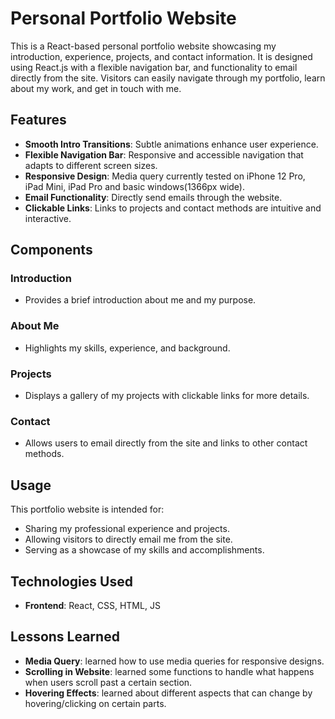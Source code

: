 # Personal Portfolio Website

This is a React-based personal portfolio website showcasing my introduction, experience, projects, and contact information. It is designed using React.js with a flexible navigation bar, and functionality to email directly from the site. Visitors can easily navigate through my portfolio, learn about my work, and get in touch with me.

## Features

- **Smooth Intro Transitions**: Subtle animations enhance user experience.
- **Flexible Navigation Bar**: Responsive and accessible navigation that adapts to different screen sizes.
- **Responsive Design**: Media query currently tested on iPhone 12 Pro, iPad Mini, iPad Pro and basic windows(1366px wide).
- **Email Functionality**: Directly send emails through the website.
- **Clickable Links**: Links to projects and contact methods are intuitive and interactive.

## Components

### Introduction

- Provides a brief introduction about me and my purpose.

### About Me

- Highlights my skills, experience, and background.

### Projects

- Displays a gallery of my projects with clickable links for more details.

### Contact

- Allows users to email directly from the site and links to other contact methods.

## Usage

This portfolio website is intended for:

- Sharing my professional experience and projects.
- Allowing visitors to directly email me from the site.
- Serving as a showcase of my skills and accomplishments.

## Technologies Used

- **Frontend**: React, CSS, HTML, JS

## Lessons Learned

- **Media Query**: learned how to use media queries for responsive designs.
- **Scrolling in Website**: learned some functions to handle what happens when users scroll past a certain section.
- **Hovering Effects**: learned about different aspects that can change by hovering/clicking on certain parts.
